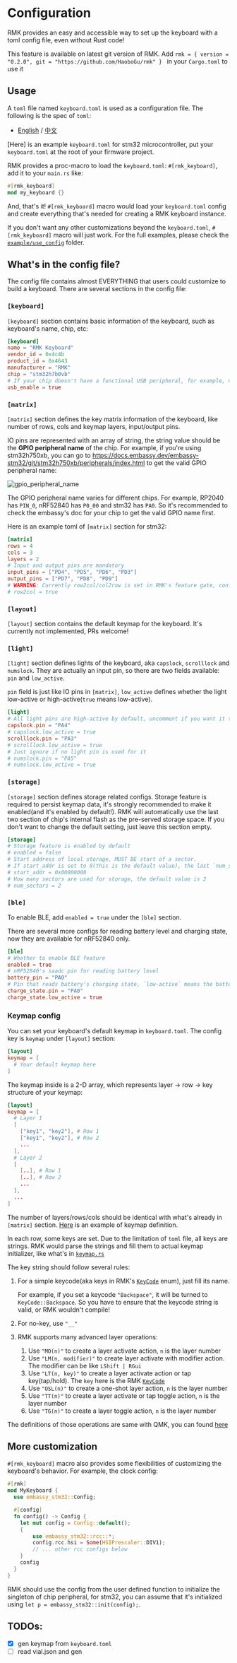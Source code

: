 # Configuration

RMK provides an easy and accessible way to set up the keyboard with a toml config file, even without Rust code!

<div class="warning">
This feature is available on latest git version of RMK. Add 
<code>rmk = { version = "0.2.0", git = "https://github.com/HaoboGu/rmk" } </code>
in your <code>Cargo.toml</code> to use it
</div>

## Usage 

A `toml` file named `keyboard.toml` is used as a configuration file. The following is the spec of `toml`:
  - [English](https://toml.io/en/v1.0.0) / [中文](https://toml.io/cn/v1.0.0)

[Here] is an example `keyboard.toml` for stm32 microcontroller, put your `keyboard.toml` at the root of your firmware project.

RMK provides a proc-macro to load the `keyboard.toml`: `#[rmk_keyboard]`, add it to your `main.rs` like:

```rust
#[rmk_keyboard]
mod my_keyboard {}
```

And, that's it! `#[rmk_keyboard]` macro would load your `keyboard.toml` config and create everything that's needed for creating a RMK keyboard instance.

If you don't want any other customizations beyond the `keyboard.toml`, `#[rmk_keyboard]` macro will just work. For the full examples, please check the [`example/use_config`](https://github.com/HaoboGu/rmk/tree/main/examples/use_config) folder.

## What's in the config file?

The config file contains almost EVERYTHING that users could customize to build a keyboard. There are several sections in the config file:

### `[keyboard]`

`[keyboard]` section contains basic information of the keyboard, such as keyboard's name, chip, etc:

```toml
[keyboard]
name = "RMK Keyboard"
vendor_id = 0x4c4b
product_id = 0x4643
manufacturer = "RMK"
chip = "stm32h7b0vb"
# If your chip doesn't have a functional USB peripheral, for example, nRF52832/esp32c3(esp32c3 has only USB serial, not full functional USB), set `usb_enable` to false
usb_enable = true
```

### `[matrix]`

`[matrix]` section defines the key matrix information of the keyboard, like number of rows, cols and keymap layers, input/output pins.

IO pins are represented with an array of string, the string value should be the **GPIO peripheral name** of the chip. For example, if you're using stm32h750xb, you can go to https://docs.embassy.dev/embassy-stm32/git/stm32h750xb/peripherals/index.html to get the valid GPIO peripheral name:

![gpio_peripheral_name](images/gpio_peripheral_name.png)

The GPIO peripheral name varies for different chips. For example, RP2040 has `PIN_0`, nRF52840 has `P0_00` and stm32 has `PA0`. So it's recommended to check the embassy's doc for your chip to get the valid GPIO name first.

Here is an example toml of `[matrix]` section for stm32:

```toml
[matrix]
rows = 4
cols = 3
layers = 2
# Input and output pins are mandatory
input_pins = ["PD4", "PD5", "PD6", "PD3"]
output_pins = ["PD7", "PD8", "PD9"]
# WARNING: Currently row2col/col2row is set in RMK's feature gate, configs here do nothing actually
# row2col = true
```

### `[layout]`

`[layout]` section contains the default keymap for the keyboard. It's currently not implemented, PRs welcome!

### `[light]`

`[light]` section defines lights of the keyboard, aka `capslock`, `scrolllock` and `numslock`. They are actually an input pin, so there are two fields available: `pin` and `low_active`.

`pin` field is just like IO pins in `[matrix]`, `low_active` defines whether the light low-active or high-active(`true` means low-active).

```toml
[light]
# All light pins are high-active by default, uncomment if you want it to be low-active
capslock.pin = "PA4"
# capslock.low_active = true
scrolllock.pin = "PA3"
# scrolllock.low_active = true
# Just ignore if no light pin is used for it
# numslock.pin = "PA5"
# numslock.low_active = true
```

### `[storage]`

`[storage]` section defines storage related configs. Storage feature is required to persist keymap data, it's strongly recommended to make it enabled(and it's enabled by default!). RMK will automatically use the last two section of chip's internal flash as the pre-served storage space. If you don't want to change the default setting, just leave this section empty.

```toml
[storage]
# Storage feature is enabled by default
# enabled = false
# Start address of local storage, MUST BE start of a sector.
# If start_addr is set to 0(this is the default value), the last `num_sectors` sectors will be used.
# start_addr = 0x00000000
# How many sectors are used for storage, the default value is 2
# num_sectors = 2
```

### `[ble]`

To enable BLE, add `enabled = true` under the `[ble]` section. 

There are several more configs for reading battery level and charging state, now they are available for nRF52840 only.

```toml
[ble]
# Whether to enable BLE feature
enabled = true
# nRF52840's saadc pin for reading battery level
battery_pin = "PA0"
# Pin that reads battery's charging state, `low-active` means the battery is charging when `charge_state.pin` is low
charge_state.pin = "PA0"
charge_state.low_active = true
```

### Keymap config

You can set your keyboard's default keymap in `keyboard.toml`. The config key is `keymap` under `[layout]` section:

```toml
[layout]
keymap = [
  # Your default keymap here
]
```

The keymap inside is a 2-D array, which represents layer -> row -> key structure of your keymap:

```toml
[layout]
keymap = [
  # Layer 1
  [
    ["key1", "key2"], # Row 1
    ["key1", "key2"], # Row 2
    ...
  ],
  # Layer 2
  [
    [..], # Row 1
    [..], # Row 2
    ...
  ],
  ...
]
```

The number of layers/rows/cols should be identical with what's already in `[matrix]` section. [Here](https://github.com/HaoboGu/rmk/blob/main/examples/use_config/stm32h7/keyboard.toml) is an example of keymap definition.

In each row, some keys are set. Due to the limitation of `toml` file, all keys are strings. RMK would parse the strings and fill them to actual keymap initializer, like what's in [`keymap.rs`](https://github.com/HaoboGu/rmk/tree/main/examples/use_rust/rp2040/src/keymap.rs)

The key string should follow several rules:

1. For a simple keycode(aka keys in RMK's [`KeyCode`](https://docs.rs/rmk/latest/rmk/keycode/enum.KeyCode.html) enum), just fill its name.

    For example, if you set a keycode `"Backspace"`, it will be turned to `KeyCode::Backspace`. So you have to ensure that the keycode string is valid, or RMK wouldn't compile!

2. For no-key, use `"__"`

3. RMK supports many advanced layer operations:
    1. Use `"MO(n)"` to create a layer activate action, `n` is the layer number
    2. Use `"LM(n, modifier)"` to create layer activate with modifier action. The modifier can be like `LShift | RGui`
    3. Use `"LT(n, key)"` to create a layer activate action or tap key(tap/hold). The `key` here is the RMK [`KeyCode`](https://docs.rs/rmk/latest/rmk/keycode/enum.KeyCode.html)
    4. Use `"OSL(n)"` to create a one-shot layer action, `n` is the layer number
    5. Use `"TT(n)"` to create a layer activate or tap toggle action, `n` is the layer number
    6. Use `"TG(n)"` to create a layer toggle action, `n` is the layer number

  The definitions of those operations are same with QMK, you can found [here](https://docs.qmk.fm/#/feature_layers)


## More customization

`#[rmk_keyboard]` macro also provides some flexibilities of customizing the keyboard's behavior. For example, the clock config:

```rust
#[rmk]
mod MyKeyboard {
  use embassy_stm32::Config;

  #[config]
  fn config() -> Config {
    let mut config = Config::default();
    {
        use embassy_stm32::rcc::*;
        config.rcc.hsi = Some(HSIPrescaler::DIV1);
        // ... other rcc configs below
    }
    config
  }
}
```

RMK should use the config from the user defined function to initialize the singleton of chip peripheral, for stm32, you can assume that it's initialized using `let p = embassy_stm32::init(config);`.

## TODOs:

- [x] gen keymap from `keyboard.toml`
- [ ] read vial.json and gen
